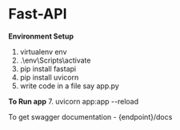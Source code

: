 # Fast-API

**Environment Setup**
1. virtualenv env
2. .\env\Scripts\activate
3. pip install fastapi 
4. pip install uvicorn
5. write code in a file say app.py

**To Run app**
7. uvicorn app:app --reload


To get swagger documentation - {endpoint}/docs
